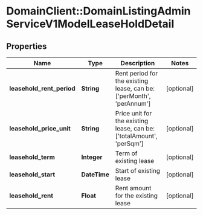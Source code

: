 # DomainClient::DomainListingAdminServiceV1ModelLeaseHoldDetail

## Properties
Name | Type | Description | Notes
------------ | ------------- | ------------- | -------------
**leasehold_rent_period** | **String** | Rent period for the existing lease, can be: [&#39;perMonth&#39;, &#39;perAnnum&#39;] | [optional] 
**leasehold_price_unit** | **String** | Price unit for the existing lease, can be:  [&#39;totalAmount&#39;, &#39;perSqm&#39;] | [optional] 
**leasehold_term** | **Integer** | Term of existing lease | [optional] 
**leasehold_start** | **DateTime** | Start of existing lease | [optional] 
**leasehold_rent** | **Float** | Rent amount for the existing lease | [optional] 


